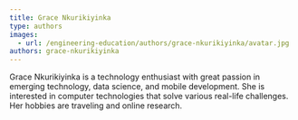 ```yaml
---
title: Grace Nkurikiyinka
type: authors
images:
  - url: /engineering-education/authors/grace-nkurikiyinka/avatar.jpg
authors: grace-nkurikiyinka
---
```

Grace Nkurikiyinka is a technology enthusiast with great passion in emerging technology, data science, and mobile development. She is interested in computer technologies that solve various real-life challenges. Her hobbies are traveling and online research. 
